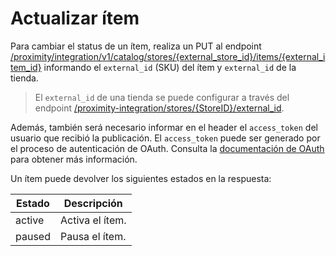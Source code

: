# Actualizar ítem 

Para cambiar el status de un ítem, realiza un PUT al endpoint [/proximity/integration/v1/catalog/stores/{external_store_id}/items/{external_item_id}](/developers/es/reference/mp_delivery/_proximity_integrationcatalog_stores_external_store_id_items_external_item_id/put) informando el `external_id` (SKU) del ítem y `external_id` de la tienda. 

> El `external_id` de una tienda se puede configurar a través del endpoint [/proximity-integration/stores/{StoreID}/external_id](/developers/es/reference/mp_delivery/_proximity-integration_stores_StoreID_external_id/put).
 
Además, también será necesario informar en el header el `access_token` del usuario que recibió la publicación. El `access_token` puede ser generado por el proceso de autenticación de OAuth. Consulta la [documentación de OAuth](/developers/es/docs/mp-delivery/additional-content/security/oauth/introduction) para obtener más información.

Un ítem puede devolver los siguientes estados en la respuesta:

| Estado | Descripción |
|---|---|
| active | Activa el ítem. |
| paused | Pausa el ítem. |

